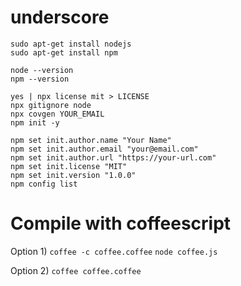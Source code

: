 # underscore

```
sudo apt-get install nodejs
sudo apt-get install npm

node --version
npm --version
```

```
yes | npx license mit > LICENSE
npx gitignore node
npx covgen YOUR_EMAIL
npm init -y
```

```
npm set init.author.name "Your Name"
npm set init.author.email "your@email.com"
npm set init.author.url "https://your-url.com"
npm set init.license "MIT"
npm set init.version "1.0.0"
npm config list
```

# Compile with coffeescript
Option 1)
`coffee -c coffee.coffee`
`node coffee.js`

Option 2)
`coffee coffee.coffee`
